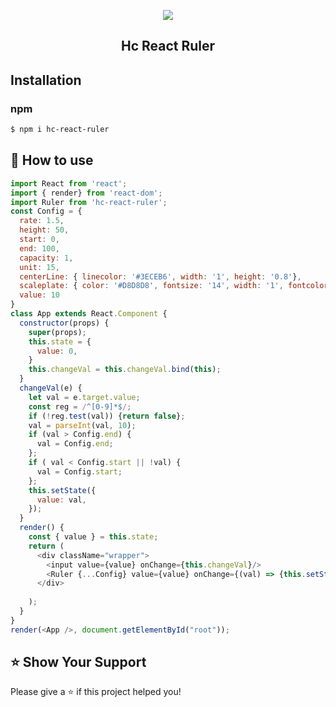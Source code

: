 <p align="middle" ><img src="https://raw.githubusercontent.com/Mark910413/markdown/master/example.jpg"/></p>
<h2 align="middle">Hc React Ruler</h2>

## Installation
### npm
```sh
$ npm i hc-react-ruler
```

## 🚀 How to use
```javascript
import React from 'react';
import { render} from 'react-dom';
import Ruler from 'hc-react-ruler';
const Config = {
  rate: 1.5,
  height: 50,
  start: 0,
  end: 100,
  capacity: 1,
  unit: 15,
  centerLine: { linecolor: '#3ECEB6', width: '1', height: '0.8'},
  scaleplate: { color: '#D8D8D8', fontsize: '14', width: '1', fontcolor: '#D8D8D8', halfLineHeight: '0.4', lineHeight: '0.3', fullLineHeight: '0.6'},
  value: 10
}
class App extends React.Component {
  constructor(props) {
    super(props);
    this.state = {
      value: 0,
    }
    this.changeVal = this.changeVal.bind(this);
  }
  changeVal(e) {
    let val = e.target.value;
    const reg = /^[0-9]*$/;
    if (!reg.test(val)) {return false};
    val = parseInt(val, 10);
    if (val > Config.end) {
      val = Config.end;
    };
    if ( val < Config.start || !val) {
      val = Config.start;
    };
    this.setState({
      value: val,
    });
  }
  render() {
    const { value } = this.state;
    return (
      <div className="wrapper">
        <input value={value} onChange={this.changeVal}/>
        <Ruler {...Config} value={value} onChange={(val) => {this.setState({value: val})}} />
      </div>
      
    );
  }
}
render(<App />, document.getElementById("root"));

```
	
	
## ⭐️ Show Your Support
Please give a ⭐️ if this project helped you!
